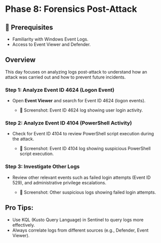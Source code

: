 # Phase 8: Forensics Post-Attack

## 🧰 Prerequisites
- Familiarity with Windows Event Logs.
- Access to Event Viewer and Defender.

## Overview
This day focuses on analyzing logs post-attack to understand how an attack was carried out and how to prevent future incidents.

### **Step 1: Analyze Event ID 4624 (Logon Event)**
- Open **Event Viewer** and search for Event ID 4624 (logon events).
  
    - 📸 Screenshot: Event ID 4624 log showing user login activity.

### **Step 2: Analyze Event ID 4104 (PowerShell Activity)**
- Check for Event ID 4104 to review PowerShell script execution during the attack.
  
    - 📸 Screenshot: Event ID 4104 log showing suspicious PowerShell script execution.

### **Step 3: Investigate Other Logs**
- Review other relevant events such as failed login attempts (Event ID 529), and administrative privilege escalations.
  
    - 📸 Screenshot: Other suspicious logs showing failed login attempts.

## Pro Tips:
- Use KQL (Kusto Query Language) in Sentinel to query logs more effectively.
- Always correlate logs from different sources (e.g., Defender, Event Viewer).

